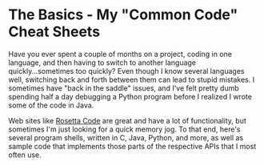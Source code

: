 # The Basics - My "Common Code" Cheat Sheets
<p>Have you ever spent a couple of months on a project, coding in one language, and then having to switch to another language quickly...sometimes too quickly? Even though I know several languages well, switching back and forth between them can lead to stupid mistakes. I sometimes have "back in the saddle" issues, and I've felt pretty dumb spending half a day debugging a Python program before I realized I wrote some of the code in Java.</p>
<p>Web sites like <a href="http://www.rosettacode.org/wiki/Rosetta_Code" title="Rosetta Code">Rosetta Code</a> are great and have a lot of functionality, but sometimes I'm just looking for a quick memory jog. To that end, here's several program shells, written in C, Java, Python, and more, as well as sample code that implements those parts of the respective APIs that I most often use.</p>
